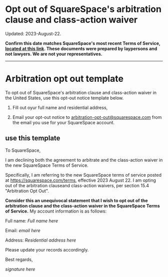 Opt out of SquareSpace's arbitration clause and class-action waiver
===

Updated: 2023-August-22.

**Confirm this date matches SquareSpace's most recent Terms of Service, [located at this link](https://www.squarespace.com/terms-of-service). These documents were prepared by laypersons and not lawyers. We are not your representatives.**

---

# Arbitration opt out template

To opt out of SquareSpace's arbitration clause and class-action waiver in the United States, use this opt-out notice template below.

1. Fill out oyur full name and residential address,

2. Email your opt-out notice to [arbitration-opt-out@squarespace.com](mailto:arbitration-opt-out@squarespace.com) from the email you use for your SquareSpace account.

## use this template

To SquareSpace,

I am declining both the agreement to arbitrate and the class-action waiver in the new SquareSpace Terms of Service.

Specifically, I am referring to the new SquareSpace terms of service posted at https://squarespace.com/terms, effective 2023 August 22. I am opting out of the arbitration clauseand class-action waivers, per section 15.4 "Arbitration Opt Out".

**Consider this an unequivocal statement that I wish to opt out of the arbitration clause and the class-action waiver in the SquareSpace Terms of Service.** My account information is as follows:

Full name: *Full name here*

Email: *email here*

Address: *Residential address here*

Please update your records accordingly.

Best regards,

*signature here*
